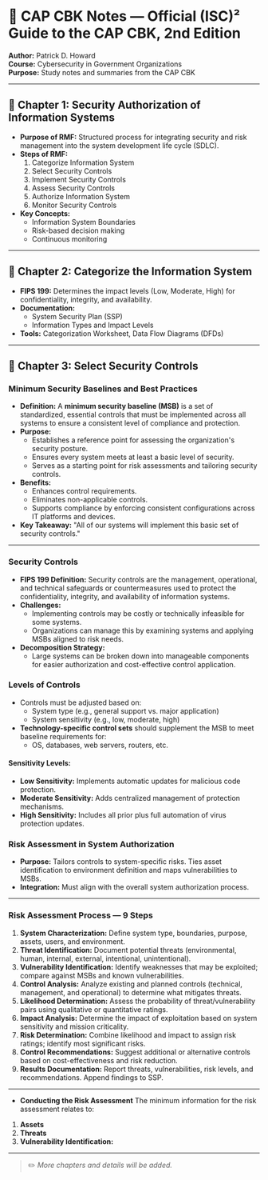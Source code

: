 # 📘 CAP CBK Notes — Official (ISC)² Guide to the CAP CBK, 2nd Edition
**Author:** Patrick D. Howard  
**Course:** Cybersecurity in Government Organizations  
**Purpose:** Study notes and summaries from the CAP CBK

---

## 📖 Chapter 1: Security Authorization of Information Systems

- **Purpose of RMF:** Structured process for integrating security and risk management into the system development life cycle (SDLC).
- **Steps of RMF:**
  1. Categorize Information System
  2. Select Security Controls
  3. Implement Security Controls
  4. Assess Security Controls
  5. Authorize Information System
  6. Monitor Security Controls
- **Key Concepts:**
  - Information System Boundaries
  - Risk-based decision making
  - Continuous monitoring

---

## 📖 Chapter 2: Categorize the Information System

- **FIPS 199:** Determines the impact levels (Low, Moderate, High) for confidentiality, integrity, and availability.
- **Documentation:**
  - System Security Plan (SSP)
  - Information Types and Impact Levels
- **Tools:** Categorization Worksheet, Data Flow Diagrams (DFDs)

---

## 📖 Chapter 3: Select Security Controls

### **Minimum Security Baselines and Best Practices**

- **Definition:** A **minimum security baseline (MSB)** is a set of standardized, essential controls that must be implemented across all systems to ensure a consistent level of compliance and protection.
- **Purpose:**
  - Establishes a reference point for assessing the organization's security posture.
  - Ensures every system meets at least a basic level of security.
  - Serves as a starting point for risk assessments and tailoring security controls.
- **Benefits:**
  - Enhances control requirements.
  - Eliminates non-applicable controls.
  - Supports compliance by enforcing consistent configurations across IT platforms and devices.
- **Key Takeaway:** "All of our systems will implement this basic set of security controls."

---

### **Security Controls**

- **FIPS 199 Definition:** Security controls are the management, operational, and technical safeguards or countermeasures used to protect the confidentiality, integrity, and availability of information systems.
- **Challenges:**
  - Implementing controls may be costly or technically infeasible for some systems.
  - Organizations can manage this by examining systems and applying MSBs aligned to risk needs.
- **Decomposition Strategy:**
  - Large systems can be broken down into manageable components for easier authorization and cost-effective control application.

### **Levels of Controls**

- Controls must be adjusted based on:
  - System type (e.g., general support vs. major application)
  - System sensitivity (e.g., low, moderate, high)
- **Technology-specific control sets** should supplement the MSB to meet baseline requirements for:
  - OS, databases, web servers, routers, etc.

#### Sensitivity Levels:
- **Low Sensitivity:** Implements automatic updates for malicious code protection.
- **Moderate Sensitivity:** Adds centralized management of protection mechanisms.
- **High Sensitivity:** Includes all prior plus full automation of virus protection updates.

### **Risk Assessment in System Authorization**

- **Purpose:** Tailors controls to system-specific risks. Ties asset identification to environment definition and maps vulnerabilities to MSBs.
- **Integration:** Must align with the overall system authorization process.

---

### **Risk Assessment Process — 9 Steps**

1. **System Characterization:** Define system type, boundaries, purpose, assets, users, and environment.
2. **Threat Identification:** Document potential threats (environmental, human, internal, external, intentional, unintentional).
3. **Vulnerability Identification:** Identify weaknesses that may be exploited; compare against MSBs and known vulnerabilities.
4. **Control Analysis:** Analyze existing and planned controls (technical, management, and operational) to determine what mitigates threats.
5. **Likelihood Determination:** Assess the probability of threat/vulnerability pairs using qualitative or quantitative ratings.
6. **Impact Analysis:** Determine the impact of exploitation based on system sensitivity and mission criticality.
7. **Risk Determination:** Combine likelihood and impact to assign risk ratings; identify most significant risks.
8. **Control Recommendations:** Suggest additional or alternative controls based on cost-effectiveness and risk reduction.
9. **Results Documentation:** Report threats, vulnerabilities, risk levels, and recommendations. Append findings to SSP.

---

- **Conducting the Risk Assessment** The minimum information for the risk assessment relates to:
1. **Assets** 
2. **Threats** 
3. **Vulnerability Identification:** 
---

> ✏️ *More chapters and details will be added.*

